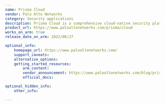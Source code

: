 ```yaml
---
name: Prisma Cloud
vendor: Palo Alto Networks
category: Security applications
description: Prisma Cloud is a comprehensive cloud-native security platform that provides real-time protection for applications, data, and infrastructure across multi-cloud environments.
product_url: https://www.paloaltonetworks.com/prisma/cloud
works_on_arm: true
release_date_on_arm: 2022/06/27

optional_info:
    homepage_url: https://www.paloaltonetworks.com/
    support_caveats:
    alternative_options:
    getting_started_resources:
        arm_content:
        vendor_announcement: https://www.paloaltonetworks.com/blog/prisma-cloud/aws-graviton/
        official_docs:

optional_hidden_info:
    other_info:

---
```

